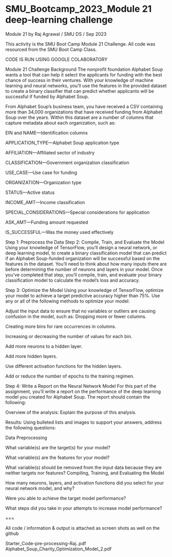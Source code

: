# SMU_Bootcamp_2023_Module 21 deep-learning challenge
Module 21
by  Raj Agrawal / SMU DS / Sep 2023

This activity is the SMU Boot Camp Module 21 Challenge.
All code was resourced from the SMU Boot Camp Class.

CODE IS RUN USING GOOGLE COLABORATORY 

Module 21 Challenge
Background
The nonprofit foundation Alphabet Soup wants a tool that can help it select the applicants for funding with the best chance of success in their ventures. With your knowledge of machine learning and neural networks, you’ll use the features in the provided dataset to create a binary classifier that can predict whether applicants will be successful if funded by Alphabet Soup.

From Alphabet Soup’s business team, you have received a CSV containing more than 34,000 organizations that have received funding from Alphabet Soup over the years. Within this dataset are a number of columns that capture metadata about each organization, such as:

EIN and NAME—Identification columns

APPLICATION_TYPE—Alphabet Soup application type

AFFILIATION—Affiliated sector of industry

CLASSIFICATION—Government organization classification

USE_CASE—Use case for funding

ORGANIZATION—Organization type

STATUS—Active status

INCOME_AMT—Income classification

SPECIAL_CONSIDERATIONS—Special considerations for application

ASK_AMT—Funding amount requested

IS_SUCCESSFUL—Was the money used effectively

Step 1: Preprocess the Data
Step 2: Compile, Train, and Evaluate the Model
Using your knowledge of TensorFlow, you’ll design a neural network, or deep learning model, to create a binary classification model that can predict if an Alphabet Soup-funded organization will be successful based on the features in the dataset. You’ll need to think about how many inputs there are before determining the number of neurons and layers in your model. Once you’ve completed that step, you’ll compile, train, and evaluate your binary classification model to calculate the model’s loss and accuracy.

Step 3: Optimize the Model
Using your knowledge of TensorFlow, optimize your model to achieve a target predictive accuracy higher than 75%. Use any or all of the following methods to optimize your model:

Adjust the input data to ensure that no variables or outliers are causing confusion in the model, such as: Dropping more or fewer columns.

Creating more bins for rare occurrences in columns.

Increasing or decreasing the number of values for each bin.

Add more neurons to a hidden layer.

Add more hidden layers.

Use different activation functions for the hidden layers.

Add or reduce the number of epochs to the training regimen.

Step 4: Write a Report on the Neural Network Model
For this part of the assignment, you’ll write a report on the performance of the deep learning model you created for Alphabet Soup. The report should contain the following:

Overview of the analysis: Explain the purpose of this analysis.

Results: Using bulleted lists and images to support your answers, address the following questions:

Data Preprocessing

  What variable(s) are the target(s) for your model?
  
  What variable(s) are the features for your model?
  
  What variable(s) should be removed from the input data because they are neither targets nor features?
Compiling, Training, and Evaluating the Model

 How many neurons, layers, and activation functions did you select for your neural network model, and why?
 
 Were you able to achieve the target model performance?
 
 What steps did you take in your attempts to increase model performance?

===

All code / information & output is attached as screen shots as well on the github

Starter_Code-pre-processing-Raj..pdf
Alphabet_Soup_Charity_Optimization_Model_2.pdf